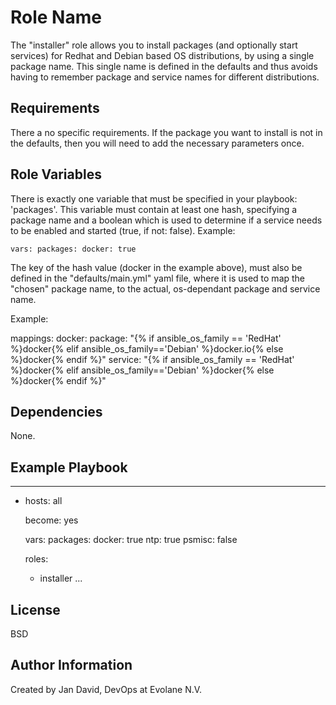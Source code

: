 # Role Name

The "installer" role allows you to install packages (and optionally start services) for Redhat and Debian based OS distributions, by using a single package name. This single name is defined in the defaults and thus avoids having to remember package and service names for different distributions.

## Requirements

There a no specific requirements. If the package you want to install is not in the defaults, then you will need to add the necessary parameters once.

## Role Variables

There is exactly one variable that must be specified in your playbook: 'packages'. This variable must contain at least one hash, specifying a package name and a boolean which is used to determine if a service needs to be enabled and started (true, if not: false). Example:

`vars:
   packages:
     docker: true`

The key of the hash value (docker in the example above), must also be defined in the "defaults/main.yml" yaml file, where it is used to map the "chosen" package name, to the actual, os-dependant package and service name.

Example:

mappings:
  docker:
    package: "{% if ansible_os_family == 'RedHat' %}docker{% elif ansible_os_family=='Debian' %}docker.io{% else %}docker{% endif %}"
    service: "{% if ansible_os_family == 'RedHat' %}docker{% elif ansible_os_family=='Debian' %}docker{% else %}docker{% endif %}"

## Dependencies

None.

## Example Playbook

---
- hosts: all

  become: yes

  vars:
    packages:
      docker: true
      ntp: true
      psmisc: false

  roles:
    - installer
...

## License

BSD

## Author Information

Created by Jan David, DevOps at Evolane N.V.

